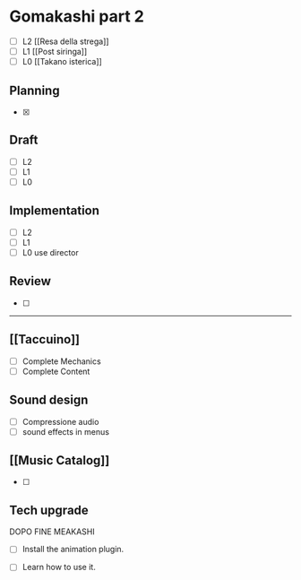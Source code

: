 
# Gomakashi part 2

- [ ] L2 [[Resa della strega]]
- [ ] L1 [[Post siringa]]
- [ ] L0 [[Takano isterica]]
## Planning
- [x] 
## Draft
- [ ] L2
- [ ] L1
- [ ] L0
## Implementation
- [ ] L2
- [ ] L1
- [ ] L0
use director
## Review
- [ ] 


---

## [[Taccuino]]
- [ ] Complete Mechanics
- [ ] Complete Content

## Sound design
- [ ] Compressione audio
- [ ] sound effects in menus

## [[Music Catalog]]
- [ ] 

## Tech upgrade
DOPO FINE MEAKASHI
- [ ] Install the animation plugin.
- [ ] Learn how to use it.

